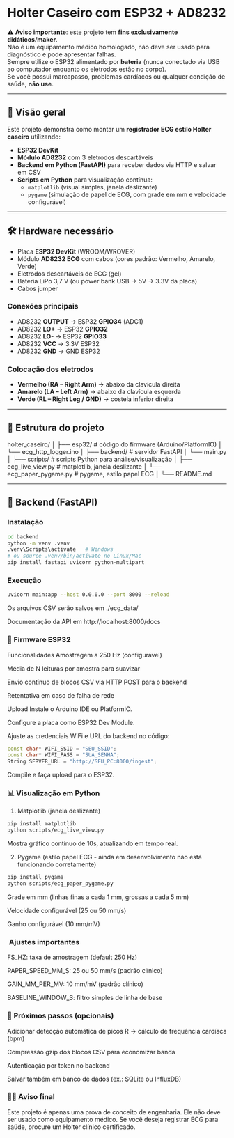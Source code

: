 # Holter Caseiro com ESP32 + AD8232

⚠️ **Aviso importante**: este projeto tem **fins exclusivamente didáticos/maker**.  
Não é um equipamento médico homologado, não deve ser usado para diagnóstico e pode apresentar falhas.  
Sempre utilize o ESP32 alimentado por **bateria** (nunca conectado via USB ao computador enquanto os eletrodos estão no corpo).  
Se você possui marcapasso, problemas cardíacos ou qualquer condição de saúde, **não use**.

---

## 📖 Visão geral

Este projeto demonstra como montar um **registrador ECG estilo Holter caseiro** utilizando:

- **ESP32 DevKit**  
- **Módulo AD8232** com 3 eletrodos descartáveis  
- **Backend em Python (FastAPI)** para receber dados via HTTP e salvar em CSV  
- **Scripts em Python** para visualização contínua:
  - `matplotlib` (visual simples, janela deslizante)
  - `pygame` (simulação de papel de ECG, com grade em mm e velocidade configurável)

---

## 🛠️ Hardware necessário

- Placa **ESP32 DevKit** (WROOM/WROVER)  
- Módulo **AD8232 ECG** com cabos (cores padrão: Vermelho, Amarelo, Verde)  
- Eletrodos descartáveis de ECG (gel)  
- Bateria LiPo 3,7 V (ou power bank USB → 5V → 3.3V da placa)  
- Cabos jumper

### Conexões principais

- AD8232 **OUTPUT** → ESP32 **GPIO34** (ADC1)  
- AD8232 **LO+** → ESP32 **GPIO32**  
- AD8232 **LO-** → ESP32 **GPIO33**  
- AD8232 **VCC** → 3.3V ESP32  
- AD8232 **GND** → GND ESP32  

### Colocação dos eletrodos

- **Vermelho (RA – Right Arm)** → abaixo da clavícula direita  
- **Amarelo (LA – Left Arm)** → abaixo da clavícula esquerda  
- **Verde (RL – Right Leg / GND)** → costela inferior direita  

---

## 📂 Estrutura do projeto

holter_caseiro/
│
├── esp32/ # código do firmware (Arduino/PlatformIO)
│ └── ecg_http_logger.ino
│
├── backend/ # servidor FastAPI
│ └── main.py
│
├── scripts/ # scripts Python para análise/visualização
│ ├── ecg_live_view.py # matplotlib, janela deslizante
│ └── ecg_paper_pygame.py # pygame, estilo papel ECG
│
└── README.md

---

## 🚀 Backend (FastAPI)

### Instalação
```bash
cd backend
python -m venv .venv
.venv\Scripts\activate   # Windows
# ou source .venv/bin/activate no Linux/Mac
pip install fastapi uvicorn python-multipart
```

### Execução
```bash
uvicorn main:app --host 0.0.0.0 --port 8000 --reload
```

Os arquivos CSV serão salvos em ./ecg_data/

Documentação da API em http://localhost:8000/docs

### 🔌 Firmware ESP32
Funcionalidades
Amostragem a 250 Hz (configurável)

Média de N leituras por amostra para suavizar

Envio contínuo de blocos CSV via HTTP POST para o backend

Retentativa em caso de falha de rede

Upload
Instale o Arduino IDE ou PlatformIO.

Configure a placa como ESP32 Dev Module.

Ajuste as credenciais WiFi e URL do backend no código:
```C++
const char* WIFI_SSID = "SEU_SSID";
const char* WIFI_PASS = "SUA_SENHA";
String SERVER_URL = "http://SEU_PC:8000/ingest";
```

Compile e faça upload para o ESP32.

### 📊 Visualização em Python
1. Matplotlib (janela deslizante)
``` bash
pip install matplotlib
python scripts/ecg_live_view.py
```

Mostra gráfico contínuo de 10s, atualizando em tempo real.

2. Pygame (estilo papel ECG - ainda em desenvolvimento não está funcionando corretamente)
```bash
pip install pygame
python scripts/ecg_paper_pygame.py
```
Grade em mm (linhas finas a cada 1 mm, grossas a cada 5 mm)

Velocidade configurável (25 ou 50 mm/s)

Ganho configurável (10 mm/mV)

### ️ Ajustes importantes
FS_HZ: taxa de amostragem (default 250 Hz)

PAPER_SPEED_MM_S: 25 ou 50 mm/s (padrão clínico)

GAIN_MM_PER_MV: 10 mm/mV (padrão clínico)

BASELINE_WINDOW_S: filtro simples de linha de base

### 📌 Próximos passos (opcionais)
Adicionar detecção automática de picos R → cálculo de frequência cardíaca (bpm)

Compressão gzip dos blocos CSV para economizar banda

Autenticação por token no backend

Salvar também em banco de dados (ex.: SQLite ou InfluxDB)

### 🧑‍⚕️ Aviso final
Este projeto é apenas uma prova de conceito de engenharia.
Ele não deve ser usado como equipamento médico.
Se você deseja registrar ECG para saúde, procure um Holter clínico certificado.